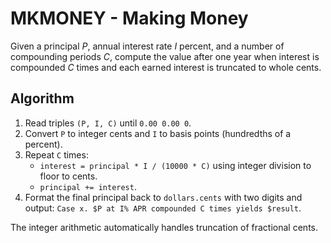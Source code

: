 # MKMONEY - Making Money

Given a principal $P$, annual interest rate $I$ percent, and a number of compounding periods $C$, compute the value after one year when interest is compounded $C$ times and each earned interest is truncated to whole cents.

## Algorithm

1. Read triples `(P, I, C)` until `0.00 0.00 0`.
2. Convert `P` to integer cents and `I` to basis points (hundredths of a percent).
3. Repeat `C` times:
   - `interest = principal * I / (10000 * C)` using integer division to floor to cents.
   - `principal += interest`.
4. Format the final principal back to `dollars.cents` with two digits and output:
   `Case x. $P at I% APR compounded C times yields $result`.

The integer arithmetic automatically handles truncation of fractional cents.
